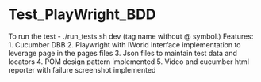 # Test_PlayWright_BDD
To run the test - ./run_tests.sh dev (tag name without @ symbol.)
Features:
    1. Cucumber DBB
    2. Playwright with IWorld Interface implementation to leverage page in the pages files
    3. Json files to maintain test data and locators
    4. POM design pattern implemented
    5. Video and cucumber html reporter with failure screenshot implemented
    
